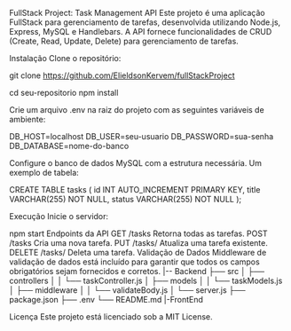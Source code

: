 FullStack Project: Task Management API
Este projeto é uma aplicação FullStack para gerenciamento de tarefas, desenvolvida utilizando Node.js, Express, MySQL e Handlebars. A API fornece funcionalidades de CRUD 
(Create, Read, Update, Delete) para gerenciamento de tarefas.

Instalação
Clone o repositório:

git clone https://github.com/ElieldsonKervem/fullStackProject

cd seu-repositorio
npm install

Crie um arquivo .env na raiz do projeto com as seguintes variáveis de ambiente:

DB_HOST=localhost
DB_USER=seu-usuario
DB_PASSWORD=sua-senha
DB_DATABASE=nome-do-banco

Configure o banco de dados MySQL com a estrutura necessária. Um exemplo de tabela:

CREATE TABLE tasks (
    id INT AUTO_INCREMENT PRIMARY KEY,
    title VARCHAR(255) NOT NULL,
    status VARCHAR(255) NOT NULL
);

Execução
Inicie o servidor:

npm start
Endpoints da API
GET /tasks
Retorna todas as tarefas.
POST /tasks
Cria uma nova tarefa.
PUT /tasks/
Atualiza uma tarefa existente.
DELETE /tasks/
Deleta uma tarefa.
Validação de Dados
Middleware de validação de dados está incluído para garantir que todos os campos obrigatórios sejam fornecidos e corretos.
|-- Backend
  ├── src
  │   ├── controllers
  │   │   └── taskController.js
  │   ├── models
  │   │   └── taskModels.js
  │   ├── middleware
  │   │   └── validateBody.js
  │   └── server.js
  ├── package.json
  ├── .env
  └── README.md
|-FrontEnd

Licença
Este projeto está licenciado sob a MIT License.

